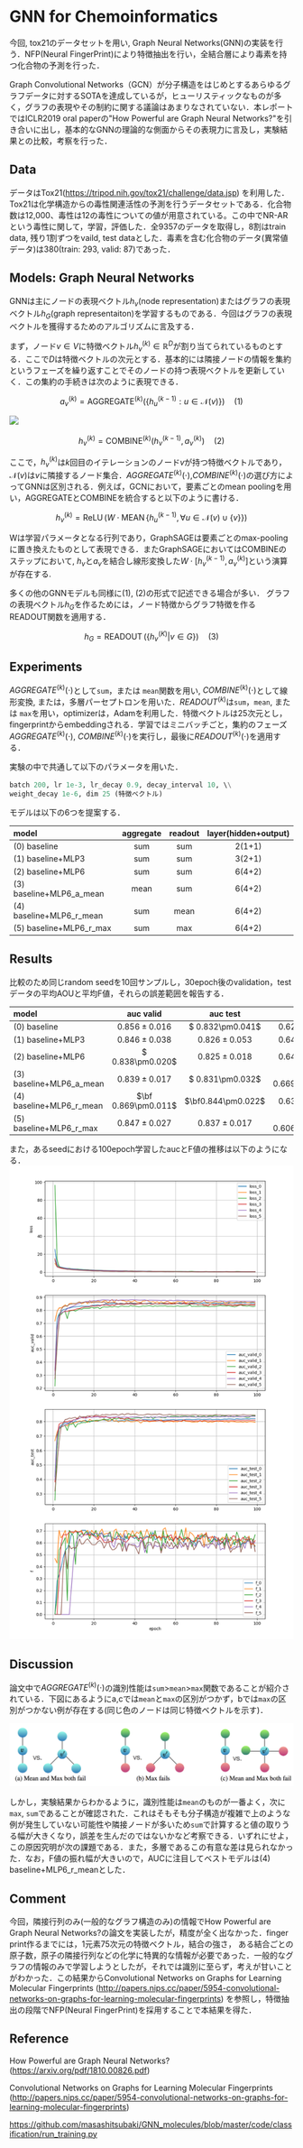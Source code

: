 # GNN for Chemoinformatics

今回, tox21のデータセットを用い, Graph Neural Networks(GNN)の実装を行う．NFP(Neural FingerPrint)により特徴抽出を行い，全結合層により毒素を持つ化合物の予測を行った．

Graph Convolutional Networks（GCN）が分子構造をはじめとするあらゆるグラフデータに対するSOTAを達成しているが，ヒューリスティックなものが多く，グラフの表現やその制約に関する議論はあまりなされていない．本レポートではICLR2019 oral paperの"How Powerful are Graph Neural Networks?"を引き合いに出し，基本的なGNNの理論的な側面からその表現力に言及し，実験結果との比較，考察を行った．


## Data
データはTox21(https://tripod.nih.gov/tox21/challenge/data.jsp) を利用した．Tox21は化学構造からの毒性関連活性の予測を行うデータセットである．化合物数は12,000、毒性は12の毒性についての値が用意されている。この中でNR-ARという毒性に関して，学習，評価した．全9357のデータを取得し，8割はtrain data, 残り1割ずつをvaild, test dataとした．毒素を含む化合物のデータ(異常値データ)は380(train: 293, valid: 87)であった．

## Models: Graph Neural Networks

GNNは主にノードの表現ベクトル$h_v$(node representation)またはグラフの表現ベクトル$h_G$(graph representaiton)を学習するものである．今回はグラフの表現ベクトルを獲得するためのアルゴリズムに言及する．

まず，ノード$v \in V$に特徴ベクトル$h_v^{(k)} \in \mathbb{R}^D$が割り当てられているものとする．ここで$D$は特徴ベクトルの次元とする．基本的には隣接ノードの情報を集約というフェーズを繰り返すことでそのノードの持つ表現ベクトルを更新していく．この集約の手続きは次のように表現できる．

$$
a_{v}^{(k)}=\operatorname{AGGREGATE}^{(k)}\left(\left\{h_{u}^{(k-1)} : u \in \mathcal{N}(v)\right\}\right) \quad (1) 
$$

<img src="https://latex.codecogs.com/gif.latex?a_{v}^{(k)}=\operatorname{AGGREGATE}^{(k)}\left(\left\{h_{u}^{(k-1)}&space;:&space;u&space;\in&space;\mathcal{N}(v)\right\}\right)&space;\quad&space;(1)" />

$$
h_{v}^{(k)}=\operatorname{COMBINE}^{(k)}\left(h_{v}^{(k-1)}, a_{\nu}^{(k)}\right) \quad (2)
$$

ここで，$h_v^{(k)}$は$k$回目のイテレーションのノード$v$が持つ特徴ベクトルであり，$\mathcal N(v)$は$v$に隣接するノード集合．$AGGREGATE^{(k)}(⋅)$,$COMBINE^{(k)}(⋅)$の選び方によってGNNは区別される．例えば，GCNにおいて，要素ごとのmean poolingを用い，AGGREGATEとCOMBINEを統合すると以下のように書ける．

$$
h_{v}^{(k)}=\operatorname{ReLU}\left(W \cdot \operatorname{MEAN}\left\{h_{u}^{(k-1)}, \forall u \in \mathcal{N}(v) \cup\{v\}\right\}\right)
$$

Wは学習パラメータとなる行列であり，GraphSAGEは要素ごとのmax-poolingに置き換えたものとして表現できる．またGraphSAGEにおいてはCOMBINEのステップにおいて, $h_v$と$a_v$を結合し線形変換した$W⋅[h_v^{(k−1)}, a_v^{(k)}]$という演算が存在する.


多くの他のGNNモデルも同様に(1), (2)の形式で記述できる場合が多い．
グラフの表現ベクトル$h_G$を作るためには，ノード特徴からグラフ特徴を作るREADOUT関数を適用する．

$$
h_{G}=\operatorname{READOUT}\left(\left\{h_{v}^{(K)} | v \in G\right\}\right) \quad (3)
$$

## Experiments
$AGGREGATE^{(k)}(⋅)$として`sum`，または `mean`関数を用い, $COMBINE^{(k)}(⋅)$として線形変換, または，多層パーセプトロンを用いた．$READOUT^{(k)}$は`sum`，`mean`, または `max`を用い，optimizerは，Adamを利用した．特徴ベクトルは25次元とし，fingerprintからembeddingされる．学習ではミニバッチごと，集約のフェーズ$AGGREGATE^{(k)}(⋅)$,  $COMBINE^{(k)}(⋅)$を実行し，最後に$READOUT^{(k)}(⋅)$を適用する．

実験の中で共通して以下のパラメータを用いた．

```python
batch 200, lr 1e-3, lr_decay 0.9, decay_interval 10, \\
weight_decay 1e-6, dim 25 (特徴ベクトル)
```

モデルは以下の6つを提案する．

|      model    | aggregate | readout| layer(hidden+output)  |
|:-------------|:--------------:|:--------------:|:-------------------:|
|(0) baseline  |	sum|sum|2(1+1)|
|(1) baseline+MLP3  | sum|sum|3(2+1)|
|(2) baseline+MLP6  | sum|sum|6(4+2)|
|(3) baseline+MLP6_a\_mean | mean|sum|6(4+2)|
|(4) baseline+MLP6_r\_mean | sum|mean|6(4+2)|
|(5) baseline+MLP6_r\_max  | sum|max|6(4+2)|


## Results
比較のため同じrandom seedを10回サンプルし，30epoch後のvalidation，testデータの平均AOUと平均F値，それらの誤差範囲を報告する．

|      model    | auc valid | auc test|  F |
|:-------------|:--------------:|:--------------:|:-------------------:|
| (0) baseline             |$0.856\pm0.016$|$ 0.832\pm0.041$|$0.624\pm0.031$|
| (1) baseline+MLP3        |$0.846\pm0.038$|$0.826\pm0.053$|$0.643\pm0.081$|
| (2) baseline+MLP6        |$ 0.838\pm0.020$|$0.825\pm0.018$|$0.641\pm0.071$|
| (3) baseline+MLP6_a\_mean|$0.839\pm0.017$|$ 0.831\pm0.032$|$\bf 0.669\pm0.046$|
| (4) baseline+MLP6_r\_mean|$\bf 0.869\pm0.011$|$\bf0.844\pm0.022$|$0.636\pm0.042$|
| (5) baseline+MLP6_r\_max |$0.847\pm0.027$|$0.837\pm0.017$|$ 0.606\pm0.084$|

また，あるseedにおける100epoch学習したaucとF値の推移は以下のようになる．
<img src="result.png">

## Discussion
論文中で$AGGREGATE^{(k)}(⋅)$の識別性能は`sum`>`mean`>`max`関数であることが紹介されている．下図にあるようにa,cでは`mean`と`max`の区別がつかず，bでは`max`の区別がつかない例が存在する(同じ色のノードは同じ特徴ベクトルを示す)．

<img src="images/graph.png">

しかし，実験結果からわかるように，識別性能は`mean`のものが一番よく，次に`max`, `sum`であることが確認された．これはそもそも分子構造が複雑で上のような例が発生していない可能性や隣接ノードが多いため`sum`で計算すると値の取りうる幅が大きくなり，誤差を生んだのではないかなど考察できる．いずれにせよ，この原因究明が次の課題である．また，多層であるこの有意な差は見られなかった．なお，F値の振れ幅が大きいので，AUCに注目してベストモデルは(4) baseline+MLP6_r\_meanとした．

## Comment
今回，隣接行列のみ(一般的なグラフ構造のみ)の情報でHow Powerful are Graph Neural Networks?の論文を実装したが，精度が全く出なかった．finger print作るまでには，1元素75次元の特徴ベクトル，結合の強さ， ある結合ごとの原子数，原子の隣接行列などの化学に特異的な情報が必要であった．一般的なグラフの情報のみで学習しようとしたが，それでは識別に至らず，考えが甘いことがわかった．この結果からConvolutional Networks on Graphs for Learning Molecular Fingerprints (http://papers.nips.cc/paper/5954-convolutional-networks-on-graphs-for-learning-molecular-fingerprints) を参照し，特徴抽出の段階でNFP(Neural FingerPrint)を採用することで本結果を得た．

## Reference 
How Powerful are Graph Neural Networks?(https://arxiv.org/pdf/1810.00826.pdf)

Convolutional Networks on Graphs for Learning Molecular Fingerprints
(http://papers.nips.cc/paper/5954-convolutional-networks-on-graphs-for-learning-molecular-fingerprints)

https://github.com/masashitsubaki/GNN_molecules/blob/master/code/classification/run_training.py








